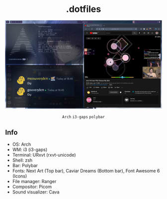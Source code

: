 <div align="center">
<h1>.dotfiles</h3>

<img src="https://github.com/JinPots/dotfiles/blob/master/Pictures/screenshot.png?raw=true">

`Arch` `i3-gaps` `polybar`
</div>
<div>
<h2>Info</h2>
<ul>
    <li>OS: Arch</li>
    <li>WM: i3 (i3-gaps)</li>
    <li>Terminal: URxvt (rxvt-unicode)</li>
    <li>Shell: zsh</li>
    <li>Bar: Polybar</li>
    <li>Fonts: Next Art (Top bar), Caviar Dreams (Bottom bar), Font Awesome 6 (Icons)</li>
    <li>File manager: Ranger</li>
    <li>Compositor: Picom</li>
    <li>Sound visualizer: Cava</li>
</ul>
</div>
